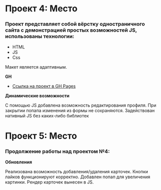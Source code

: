 # Проект 4: Место

### Проект представляет собой вёрстку одностраничного сайта с демонстрацией простых возможностей JS, использованы технологии:

* HTML
* JS
* Css

Макет является адаптивным.

**GH**

* [Ссылка на проект в GH Pages](https://fyodorkuznetsov.github.io/mesto/)

**Динамические возможности**

С помощью JS добавлена возможность редактирования профиля.
При закрытии попапа изменения из формы не сохраняются.
Задействован нативный JS без каких-либо библиотек


# Проект 5: Место

### Продолжение работы над проектом №4:

**Обновления**

Реализована возможность добавления/удаления карточек.
Кнопки лайков функционируют корректно. Добавлен попап для увеличения картинки.
Рендер карточек вынесен в JS.
